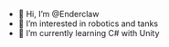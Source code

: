 - 👋 Hi, I’m @Enderclaw
- 👀 I’m interested in robotics and tanks
- 🌱 I’m currently learning C# with Unity
<!---
Enderclaw/Enderclaw is a ✨ special ✨ repository because its `README.md` (this file) appears on your GitHub profile.
You can click the Preview link to take a look at your changes.
--->
